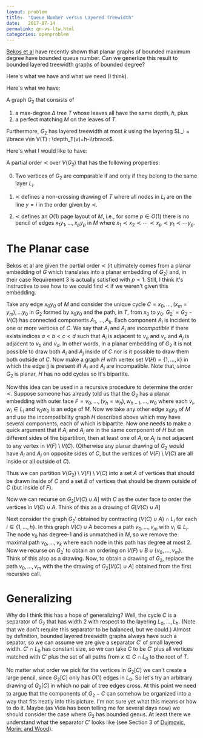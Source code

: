 ```yaml
---
layout: problem
title:  "Queue Number versus Layered Treewidth"
date:   2017-07-14
permalink: qn-vs-ltw.html
categories: openproblem
---
```

$\DeclareMathOperator{\depth}{depth}$[Bekos et al][bekos-ea] have recently shown that planar graphs of bounded maximum degree have bounded queue number.  Can we generlize this result to bounded layered treewidth graphs of bounded degree?

Here's what we have and what we need  (I think).

Here's what we have:

A graph $G_2$ that consists of
1. a max-degree $\Delta$ tree $T$ whose leaves all have the same depth, $h$, plus
2. a perfect matching $M$ on the leaves of $T$.

Furthermore, $G_2$ has layered treewidth at most $k$ using the layering $L_i = \lbrace v\in V(T) : \depth_T(v)=h-i\rbrace$.

Here's what I would like to have:

A partial order $\prec$ over $V(G_2)$ that has the following properties:

0. Two vertices of $G_2$ are comparable if and only if they belong to the same layer $L_i$.

1. $\prec$ defines a non-crossing drawing of $T$ where all nodes in $L_i$ are on the line $y=i$ in the order given by $\prec$.

2. $\prec$ defines an $O(1)$ page layout of $M$, i.e., for some $p\in O(1)$ there is no pencil of edges $x_1y_1,\ldots,x_py_p$ in $M$ where $x_1\prec x_2\prec\cdots\prec x_p \prec y_1 \prec\cdots y_p$.

# The Planar case

Bekos et al are given the partial order $\prec$ (it ultimately comes from a planar embedding of $G$ which translates into a planar embedding of $G_2$) and, in their case Requirement 3 is actually satisfied with $p=1$.  Still, I think it's instructive to see how to we could find $\prec$ if we weren't given this embedding.

Take any edge $x_0y_0$ of $M$ and consider the unique cycle $C=x_0,\ldots,(x_m=y_m),\ldots y_0$ in $G_2$ formed by $x_0y_0$ and the path, in $T$, from $x_0$ to $y_0$.  $G_2'=G_2-V(C)$ has connected components $A_1,\ldots,A_k$.  Each component $A_i$ is incident to one or more vertices of $C$.  We say that $A_i$ and $A_j$ are *incompatible* if there exists indices $a<b<c<d$ such that $A_i$ is adjacent to $v_a$ and $v_c$ and $A_j$ is adjacent to $v_b$ and $v_d$.  In other words, in a planar embedding of $G_2$ it is not possible to draw both $A_i$ and $A_j$ inside of $C$ nor is it possible to draw them both outside of $C$.  Now make a graph $H$ with vertex set $V(H)=\lbrace 1,\ldots,k\rbrace$ in which the edge $ij$ is present iff $A_i$ and $A_j$ are incompatible.  Note that, since $G_2$ is planar, $H$ has no odd cycles so it's bipartite.

Now this idea can be used in a recursive procedure to determine the order $\prec$.  Suppose someone has already told us that the $G_2$ has a planar embedding with outer face $F=v_0,\ldots,(v_h=w_h),w_{h-1},\ldots,w_0$ where each $v_i,w_i\in L_i$ and $v_0w_0$ is an edge of $M$.  Now we take any other edge $x_0y_0$ of $M$ and use the incompatibility graph $H$ described above which may have several components, each of which is bipartite.  Now one needs to make a quick argument that if $A_i$ and $A_j$ are in the same component of $H$ but on different sides of the bipartition, then at least one of $A_i$ or $A_j$ is not adjacent to any vertex in $V(F)\setminus V(C)$.  (Otherwise any planar drawing of $G_2$ would have $A_i$ and $A_j$ on opposite sides of $C$, but the vertices of $V(F)\setminus V(C)$ are all inside or all outside of $C$).  

Thus we can partition $V(G_2)\setminus V(F)\setminus V(C)$ into a set $A$ of vertices that should be drawn inside of $C$ and a set $B$ of vertices that should be drawn outside of $C$ (but inside of $F$).  

Now we can recurse on $G_2[V(C)\cup A]$ with $C$ as the outer face to order the vertices in $V(C)\cup A$.  Think of this as a drawing of $G[V(C)\cup A]$

Next consider the graph $G_2'$ obtained by contracting $(V(C)\cup A)\cap L_i$ for each $i\in\lbrace 1,\ldots,h\rbrace$.  In this graph $V(C)\cup A$ becomes a path $v_0,\ldots,v_m$ with $v_i\in L_i$.   The node $v_0$ has degree-1 and is unmatched in $M$, so we remove the maximal path $v_0,\ldots,v_k$ where each node in this path has degree at most 2.  Now we recurse on $G_2'$ to obtain an ordering on $V(F)\cup B\cup\lbrace v_0,\ldots,v_m\rbrace$.  Think of this also as a drawing.  Now, to obtain a drawing of $G_2$, replace the path $v_0,\ldots,v_m$ with the the drawing of $G_2[V(C)\cup A]$ obtained from the first recursive call.

# Generalizing

Why do I think this has a hope of generalizing?  Well, the cycle $C$ is a separator of $G_2$ that has width 2 with respect to the layering $L_0,\ldots,L_h$.  (Note that we don't require this separator to be balanced, but we could.)  Almost by definition, bounded layered treewidth graphs always have such a sepator, so we can assume we are give a separator $C'$ of small layered width.  $C'\cap L_0$ has constant size, so we can take $C$ to be $C'$ plus all vertices matched with $C'$ plus the set of all paths from $x\in C\cap L_0$ to the root of $T$.

No matter what order we pick for the vertices in $G_2[C]$ we can't create a large pencil, since $G_2[C]$ only has $O(1)$ edges in $L_0$.  So let's try an arbitrary drawing of $G_2[C]$ in which no pair of tree edges cross.  At this point we need to argue that the components of $G_2-C$ can somehow be organized into a way that fits neatly into this picture.  I'm not sure yet what this means or how to do it.  Maybe (as Vida has been telling me for several days now) we should consider the case where $G_2$ has bounded genus.  At least there we understand what the separator $C'$ looks like (see Section 3 of [Dujmovic, Morin, and Wood][dmw]).


[dmw]:https://arxiv.org/pdf/1306.1595.pdf
[ganley-heath]:https://www.sciencedirect.com/science/article/pii/S0166218X00001785
[bekos-ea]:https://arxiv.org/abs/1811.00816
